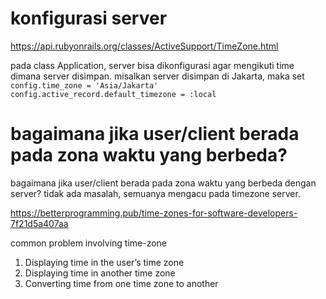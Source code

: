 # konfigurasi server
https://api.rubyonrails.org/classes/ActiveSupport/TimeZone.html

pada class Application, server bisa dikonfigurasi agar mengikuti time dimana server disimpan.
misalkan server disimpan di Jakarta, maka set
`
config.time_zone = 'Asia/Jakarta'
config.active_record.default_timezone = :local
`

# bagaimana jika user/client berada pada zona waktu yang berbeda?

bagaimana jika user/client berada pada zona waktu yang berbeda dengan server?
tidak ada masalah, semuanya mengacu pada timezone server.


https://betterprogramming.pub/time-zones-for-software-developers-7f21d5a407aa


common problem involving time-zone
1. Displaying time in the user’s time zone
2. Displaying time in another time zone
3.  Converting time from one time zone to another



